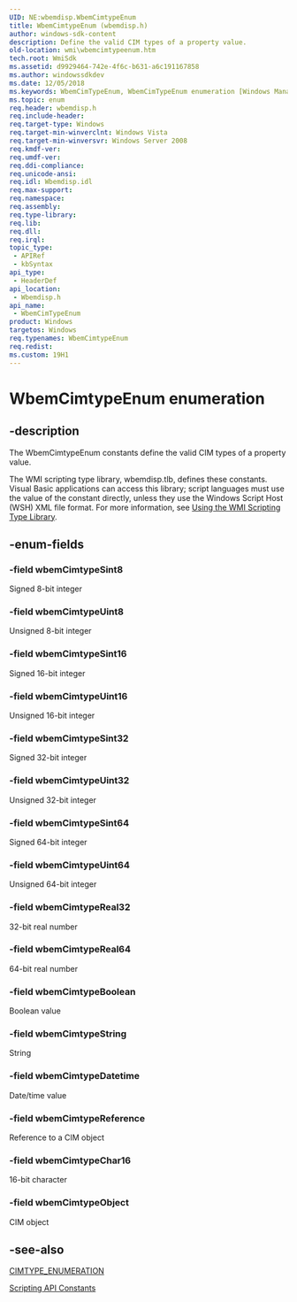 ```yaml
---
UID: NE:wbemdisp.WbemCimtypeEnum
title: WbemCimtypeEnum (wbemdisp.h)
author: windows-sdk-content
description: Define the valid CIM types of a property value.
old-location: wmi\wbemcimtypeenum.htm
tech.root: WmiSdk
ms.assetid: d9929464-742e-4f6c-b631-a6c191167858
ms.author: windowssdkdev
ms.date: 12/05/2018
ms.keywords: WbemCimTypeEnum, WbemCimTypeEnum enumeration [Windows Management Instrumentation], WbemCimtypeEnum, _hmm_wbemcimtypeenum, wbemCimtypeBoolean, wbemCimtypeChar16, wbemCimtypeDatetime, wbemCimtypeObject, wbemCimtypeReal32, wbemCimtypeReal64, wbemCimtypeReference, wbemCimtypeSint16, wbemCimtypeSint32, wbemCimtypeSint64, wbemCimtypeSint8, wbemCimtypeString, wbemCimtypeUint16, wbemCimtypeUint32, wbemCimtypeUint64, wbemCimtypeUint8, wbemdisp/WbemCimTypeEnum, wbemdisp/wbemCimtypeBoolean, wbemdisp/wbemCimtypeChar16, wbemdisp/wbemCimtypeDatetime, wbemdisp/wbemCimtypeObject, wbemdisp/wbemCimtypeReal32, wbemdisp/wbemCimtypeReal64, wbemdisp/wbemCimtypeReference, wbemdisp/wbemCimtypeSint16, wbemdisp/wbemCimtypeSint32, wbemdisp/wbemCimtypeSint64, wbemdisp/wbemCimtypeSint8, wbemdisp/wbemCimtypeString, wbemdisp/wbemCimtypeUint16, wbemdisp/wbemCimtypeUint32, wbemdisp/wbemCimtypeUint64, wbemdisp/wbemCimtypeUint8, wmi.wbemcimtypeenum
ms.topic: enum
req.header: wbemdisp.h
req.include-header: 
req.target-type: Windows
req.target-min-winverclnt: Windows Vista
req.target-min-winversvr: Windows Server 2008
req.kmdf-ver: 
req.umdf-ver: 
req.ddi-compliance: 
req.unicode-ansi: 
req.idl: Wbemdisp.idl
req.max-support: 
req.namespace: 
req.assembly: 
req.type-library: 
req.lib: 
req.dll: 
req.irql: 
topic_type:
 - APIRef
 - kbSyntax
api_type:
 - HeaderDef
api_location:
 - Wbemdisp.h
api_name:
 - WbemCimTypeEnum
product: Windows
targetos: Windows
req.typenames: WbemCimtypeEnum
req.redist: 
ms.custom: 19H1
---
```


# WbemCimtypeEnum enumeration


## -description


The 
WbemCimtypeEnum constants define the valid CIM types of a property value.

The WMI scripting type library, wbemdisp.tlb, defines these constants. Visual Basic applications can access this library; script languages must use the value of the constant directly, unless they use the Windows Script Host (WSH) XML file format. For more information, see 
<a href="https://docs.microsoft.com/windows/desktop/WmiSdk/using-the-wmi-scripting-type-library">Using the WMI Scripting Type Library</a>.


## -enum-fields




### -field wbemCimtypeSint8

Signed 8-bit integer


### -field wbemCimtypeUint8

Unsigned 8-bit integer


### -field wbemCimtypeSint16

Signed 16-bit integer


### -field wbemCimtypeUint16

Unsigned 16-bit integer


### -field wbemCimtypeSint32

Signed 32-bit integer


### -field wbemCimtypeUint32

Unsigned 32-bit integer


### -field wbemCimtypeSint64

Signed 64-bit integer


### -field wbemCimtypeUint64

Unsigned 64-bit integer


### -field wbemCimtypeReal32

32-bit real number


### -field wbemCimtypeReal64

64-bit real number


### -field wbemCimtypeBoolean

Boolean value


### -field wbemCimtypeString

String


### -field wbemCimtypeDatetime

Date/time value


### -field wbemCimtypeReference

Reference to a CIM object


### -field wbemCimtypeChar16

16-bit character


### -field wbemCimtypeObject

CIM object


## -see-also




<a href="https://docs.microsoft.com/windows/desktop/api/wbemcli/ne-wbemcli-tag_cimtype_enumeration">CIMTYPE_ENUMERATION</a>



<a href="https://docs.microsoft.com/windows/desktop/WmiSdk/scripting-api-constants">Scripting API Constants</a>
 

 

